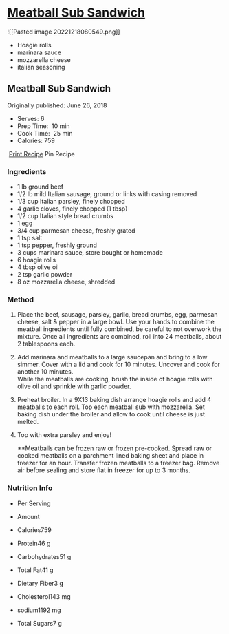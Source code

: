 # [Meatball Sub Sandwich](https://themodernproper.com/meatball-sub-sandwich)

![[Pasted image 20221218080549.png]] 

- Hoagie rolls
- marinara sauce
- mozzarella cheese
- italian seasoning

## Meatball Sub Sandwich

Originally published: June 26, 2018

-   Serves: 6
-   Prep Time:  10 min
-   Cook Time:  25 min
-   Calories: 759

 [Print Recipe](https://themodernproper.com/print/meatball-sub-sandwich "Print this Recipe") Pin Recipe

### Ingredients

-   1 lb ground beef
-   1/2 lb mild Italian sausage, ground or links with casing removed
-   1/3 cup Italian parsley, finely chopped
-   4 garlic cloves, finely chopped (1 tbsp)
-   1/2 cup Italian style bread crumbs
-   1 egg
-   3/4 cup parmesan cheese, freshly grated
-   1 tsp salt
-   1 tsp pepper, freshly ground
-   3 cups marinara sauce, store bought or homemade
-   6 hoagie rolls
-   4 tbsp olive oil
-   2 tsp garlic powder
-   8 oz mozzarella cheese, shredded

### Method

1.  Place the beef, sausage, parsley, garlic, bread crumbs, egg, parmesan cheese, salt & pepper in a large bowl. Use your hands to combine the meatball ingredients until fully combined, be careful to not overwork the mixture. Once all ingredients are combined, roll into 24 meatballs, about 2 tablespoons each.
2.  Add marinara and meatballs to a large saucepan and bring to a low simmer. Cover with a lid and cook for 10 minutes. Uncover and cook for another 10 minutes.  
    While the meatballs are cooking, brush the inside of hoagie rolls with olive oil and sprinkle with garlic powder.
3.  Preheat broiler. In a 9X13 baking dish arrange hoagie rolls and add 4 meatballs to each roll. Top each meatball sub with mozzarella. Set baking dish under the broiler and allow to cook until cheese is just melted.
4.  Top with extra parsley and enjoy!  
      
    **Meatballs can be frozen raw or frozen pre-cooked. Spread raw or cooked meatballs on a parchment lined baking sheet and place in freezer for an hour. Transfer frozen meatballs to a freezer bag. Remove air before sealing and store flat in freezer for up to 3 months.  
    

### Nutrition Info

-   Per Serving
-   Amount

-   Calories759
-   Protein46 g
-   Carbohydrates51 g
-   Total Fat41 g
-   Dietary Fiber3 g
-   Cholesterol143 mg
-   sodium1192 mg
-   Total Sugars7 g